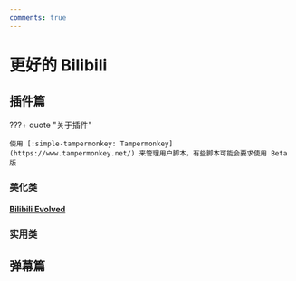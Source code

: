 ```yaml
---
comments: true
---
```


# 更好的 Bilibili

## 插件篇

???+ quote "关于插件"

	使用 [:simple-tampermonkey: Tampermonkey](https://www.tampermonkey.net/) 来管理用户脚本，有些脚本可能会要求使用 Beta 版

### 美化类

#### [Bilibili Evolved](https://github.com/the1812/Bilibili-Evolved)

### 实用类

### 

## 弹幕篇
